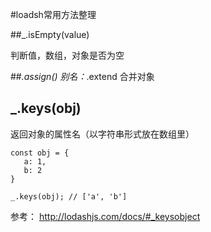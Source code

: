 #loadsh常用方法整理

##_.isEmpty(value)

判断值，数组，对象是否为空

##_.assign()  别名：_.extend
合并对象

## _.keys(obj)
返回对象的属性名（以字符串形式放在数组里）


```
const obj = {
   a: 1,
   b: 2
}

_.keys(obj); // ['a', 'b'] 

```

参考：
http://lodashjs.com/docs/#_keysobject
## 